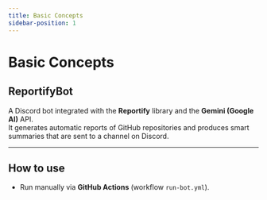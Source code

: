 ```yaml
---
title: Basic Concepts
sidebar-position: 1
---
```


# Basic Concepts

## ReportifyBot
A Discord bot integrated with the **Reportify** library and the **Gemini (Google AI)** API.  
It generates automatic reports of GitHub repositories and produces smart summaries that are sent to a channel on Discord.

---

## How to use
- Run manually via **GitHub Actions** (workflow `run-bot.yml`).